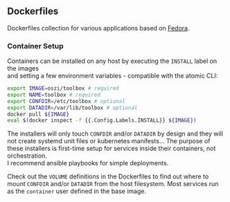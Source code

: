 ## Dockerfiles

Dockerfiles collection for various applications based on [Fedora](_base).

### Container Setup

Containers can be installed on any host by executing the `INSTALL` label on the images  
and setting a few environment variables - compatible with the atomic CLI:

```bash
export IMAGE=oszi/toolbox # required
export NAME=toolbox # required
export CONFDIR=/etc/toolbox # optional
export DATADIR=/var/lib/toolbox # optional
docker pull ${IMAGE}
eval $(docker inspect -f {{.Config.Labels.INSTALL}} ${IMAGE})
```

The installers will only touch `CONFDIR` and/or `DATADIR` by design and they
will not create systemd unit files or kubernetes manifests...
The purpose of these installers is first-time setup for services inside
their containers, not orchestration.  
I recommend ansible playbooks for simple deployments.

Check out the `VOLUME` definitions in the Dockerfiles to find out where to
mount `CONFDIR` and/or `DATADIR` from the host filesystem.
Most services run as the `container` user defined in the base image.
